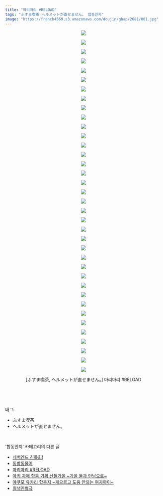 ```yaml
---
title: "마리마리 #RELOAD"
tags: "ふすま喫茶 ヘルメットが直せません。 합동인지"
image: "https://franch4569.s3.amazonaws.com/doujin/ghap/2681/001.jpg"
---
```

<div class="article">
<p style="text-align: center; clear: none; float: none;"><img src="{{ site.imgserver2 }}/ghap/2681/001.jpg"/></p>
<p style="text-align: center; clear: none; float: none;"><img src="{{ site.imgserver2 }}/ghap/2681/002.jpg"/></p>
<p style="text-align: center; clear: none; float: none;"><img src="{{ site.imgserver2 }}/ghap/2681/003.jpg"/></p>
<p style="text-align: center; clear: none; float: none;"><img src="{{ site.imgserver2 }}/ghap/2681/004.jpg"/></p>
<p style="text-align: center; clear: none; float: none;"><img src="{{ site.imgserver2 }}/ghap/2681/005.jpg"/></p>
<p style="text-align: center; clear: none; float: none;"><img src="{{ site.imgserver2 }}/ghap/2681/006.jpg"/></p>
<p style="text-align: center; clear: none; float: none;"><img src="{{ site.imgserver2 }}/ghap/2681/007.jpg"/></p>
<p style="text-align: center; clear: none; float: none;"><img src="{{ site.imgserver2 }}/ghap/2681/008.jpg"/></p>
<p style="text-align: center; clear: none; float: none;"><img src="{{ site.imgserver2 }}/ghap/2681/009.jpg"/></p>
<p style="text-align: center; clear: none; float: none;"><img src="{{ site.imgserver2 }}/ghap/2681/010.jpg"/></p>
<p style="text-align: center; clear: none; float: none;"><img src="{{ site.imgserver2 }}/ghap/2681/011.jpg"/></p>
<p style="text-align: center; clear: none; float: none;"><img src="{{ site.imgserver2 }}/ghap/2681/012.jpg"/></p>
<p style="text-align: center; clear: none; float: none;"><img src="{{ site.imgserver2 }}/ghap/2681/013.jpg"/></p>
<p style="text-align: center; clear: none; float: none;"><img src="{{ site.imgserver2 }}/ghap/2681/014.jpg"/></p>
<p style="text-align: center; clear: none; float: none;"><img src="{{ site.imgserver2 }}/ghap/2681/015.jpg"/></p>
<p style="text-align: center; clear: none; float: none;"><img src="{{ site.imgserver2 }}/ghap/2681/016.jpg"/></p>
<p style="text-align: center; clear: none; float: none;"><img src="{{ site.imgserver2 }}/ghap/2681/017.jpg"/></p>
<p style="text-align: center; clear: none; float: none;"><img src="{{ site.imgserver2 }}/ghap/2681/018.jpg"/></p>
<p style="text-align: center; clear: none; float: none;"><img src="{{ site.imgserver2 }}/ghap/2681/019.jpg"/></p>
<p style="text-align: center; clear: none; float: none;"><img src="{{ site.imgserver2 }}/ghap/2681/020.jpg"/></p>
<p style="text-align: center; clear: none; float: none;"><img src="{{ site.imgserver2 }}/ghap/2681/021.jpg"/></p>
<p style="text-align: center; clear: none; float: none;"><img src="{{ site.imgserver2 }}/ghap/2681/022.jpg"/></p>
<p style="text-align: center; clear: none; float: none;"><img src="{{ site.imgserver2 }}/ghap/2681/023.jpg"/></p>
<p style="text-align: center; clear: none; float: none;"><img src="{{ site.imgserver2 }}/ghap/2681/024.jpg"/></p>
<p style="text-align: center; clear: none; float: none;"><img src="{{ site.imgserver2 }}/ghap/2681/025.jpg"/></p>
<p style="text-align: center; clear: none; float: none;"><img src="{{ site.imgserver2 }}/ghap/2681/026.jpg"/></p>
<p style="text-align: center; clear: none; float: none;"><img src="{{ site.imgserver2 }}/ghap/2681/027.jpg"/></p>
<p style="text-align: center; clear: none; float: none;"><img src="{{ site.imgserver2 }}/ghap/2681/028.jpg"/></p>
<p style="text-align: center; clear: none; float: none;"><img src="{{ site.imgserver2 }}/ghap/2681/029.jpg"/></p>
<p style="text-align: center; clear: none; float: none;"><img src="{{ site.imgserver2 }}/ghap/2681/030.jpg"/></p>
<p style="text-align: center; clear: none; float: none;"><img src="{{ site.imgserver2 }}/ghap/2681/031.jpg"/></p>
<p style="text-align: center; clear: none; float: none;"><img src="{{ site.imgserver2 }}/ghap/2681/032.jpg"/></p>
<p style="text-align: center; clear: none; float: none;"><img src="{{ site.imgserver2 }}/ghap/2681/033.jpg"/></p>
<p style="text-align: center; clear: none; float: none;"><img src="{{ site.imgserver2 }}/ghap/2681/034.jpg"/></p>
<p style="text-align: center; clear: none; float: none;"><img src="{{ site.imgserver2 }}/ghap/2681/035.jpg"/></p>
<p style="text-align: center; clear: none; float: none;"><img src="{{ site.imgserver2 }}/ghap/2681/036.jpg"/></p>
<p style="text-align: center; clear: none; float: none;"><img src="{{ site.imgserver2 }}/ghap/2681/037.jpg"/></p>
<p style="text-align: center; clear: none; float: none;">[ふすま喫茶, ヘルメットが直せません。] 마리마리 #RELOAD</p>
<p><br/></p>
</div><br/>
<div class="tagTrail">
<p>태그: </p>
<ul>
<li>ふすま喫茶</li>
<li>ヘルメットが直せません。</li>
</ul>
</div><br/>
<div class="another">
<p>'합동인지' 카테고리의 다른 글</p>
<ul>
<li><a href="/ghap_2779">네버엔드 친목회!</a></li>
<li><a href="/ghap_2682">동방동물어</a></li>
<li><a href="/ghap_2681">마리마리 #RELOAD</a></li>
<li><a href="/ghap_2651">아키 자매 합동 기획 산들가을 ~가을 둘과 만남으로~</a></li>
<li><a href="/ghap_2607">야쿠모 유카리 합동지 ~게으르고 도움 안되는 여자아이~</a></li>
<li><a href="/ghap_2596">칠색인형극</a></li>
</ul>
</div><br/>
<div class="cb_module cb_fluid">
<div class="cb_wrt cb_profile">
</div><!-- commentList close -->
</div><br/>
